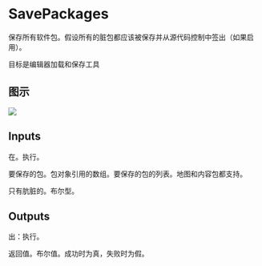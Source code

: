 # SavePackages

保存所有软件包。假设所有的脏包都应该被保存并从源代码控制中签出（如果启用）。

目标是编辑器加载和保存工具

## 图示

![]($-20221218-18495212.png)

## Inputs

在。执行。

要保存的包。包对象引用的数组。要保存的包的列表。地图和内容包都支持。

只有肮脏的。布尔型。

## Outputs

出：执行。

返回值。布尔值。成功时为真，失败时为假。